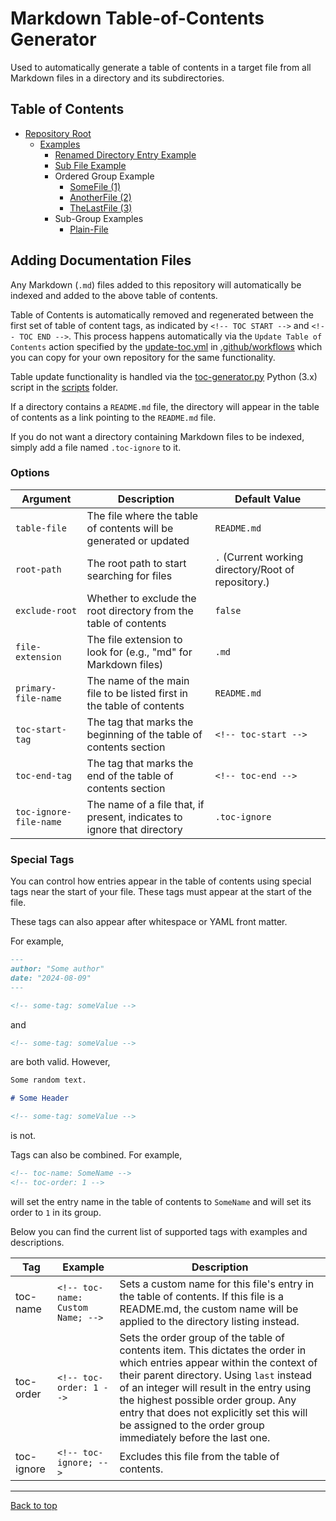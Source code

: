 <!-- toc-name: Information; -->

# Markdown Table-of-Contents Generator

Used to automatically generate a table of contents in a target file from all Markdown files in a directory and its subdirectories. 

## Table of Contents
<!-- toc-start -->
- [Repository Root](README.md)
  - [Examples](Examples/README.md)
    - [Renamed Directory Entry Example](Examples/Renamed%20Folder%20Example/README.md)
    - [Sub File Example](Examples/SubFileExample.md)
    - Ordered Group Example
      - [SomeFile (1)](Examples/Ordered%20Group%20Example/SomeFile%20%281%29.md)
      - [AnotherFile (2)](Examples/Ordered%20Group%20Example/AnotherFile%20%282%29.md)
      - [TheLastFile (3)](Examples/Ordered%20Group%20Example/TheLastFile%20%283%29.md)
    - Sub-Group Examples
      - [Plain-File](Examples/Sub-Group%20Examples/Plain-File.md)
<!-- toc-end -->


## Adding Documentation Files

Any Markdown (`.md`) files added to this repository will automatically be indexed and added to the above table of contents.

Table of Contents is automatically removed and regenerated between the first set of table of content tags, as indicated by `<!-- TOC START -->` and `<!-- TOC END -->`. This process happens automatically via the `Update Table of Contents` action specified by the [update-toc.yml](.github/workflows/update-toc.yml) in [.github/workflows](.github/workflows) which you can copy for your own repository for the same functionality.

Table update functionality is handled via the [toc-generator.py](scripts/toc-generator.py) Python (3.x) script in the [scripts](scripts) folder.

If a directory contains a `README.md` file, the directory will appear in the table of contents as a link pointing to the `README.md` file.

If you do not want a directory containing Markdown files to be indexed, simply add a file named `.toc-ignore` to it.

### Options

| Argument | Description | Default Value |
|----------|-------------|---------------|
| `table-file` | The file where the table of contents will be generated or updated | `README.md` |
| `root-path` | The root path to start searching for files | `.` (Current working directory/Root of repository.) |
| `exclude-root` | Whether to exclude the root directory from the table of contents | `false` |
| `file-extension` | The file extension to look for (e.g., "md" for Markdown files) | `.md` |
| `primary-file-name` | The name of the main file to be listed first in the table of contents | `README.md` |
| `toc-start-tag` | The tag that marks the beginning of the table of contents section | `<!-- toc-start -->` |
| `toc-end-tag` | The tag that marks the end of the table of contents section | `<!-- toc-end -->` |
| `toc-ignore-file-name` | The name of a file that, if present, indicates to ignore that directory | `.toc-ignore` |

### Special Tags

You can control how entries appear in the table of contents using special tags near the start of your file. These tags must appear at the start of the file.

These tags can also appear after whitespace or YAML front matter.

For example,

```markdown
---
author: "Some author"
date: "2024-08-09"
--- 

<!-- some-tag: someValue -->
```

and 

```markdown
<!-- some-tag: someValue -->
```

are both valid. 
However,

```markdown
Some random text.

# Some Header

<!-- some-tag: someValue -->
```

is not.

Tags can also be combined.
For example, 

```markdown
<!-- toc-name: SomeName -->
<!-- toc-order: 1 -->
```

will set the entry name in the table of contents to `SomeName` and will set its order to `1` in its group. 

Below you can find the current list of supported tags with examples and descriptions.

| Tag | Example | Description |
| --- | ------- | ----------- |
| toc-name | `<!-- toc-name: Custom Name; -->` | Sets a custom name for this file's entry in the table of contents. If this file is a README.md, the custom name will be applied to the directory listing instead. |
| toc-order | `<!-- toc-order: 1 -->` | Sets the order group of the table of contents item. This dictates the order in which entries appear within the context of their parent directory. Using `last` instead of an integer will result in the entry using the highest possible order group. Any entry that does not explicitly set this will be assigned to the order group immediately before the last one. |
| toc-ignore | `<!-- toc-ignore; -->` | Excludes this file from the table of contents. |

---

[Back to top](#markdown-table-of-contents-generator)
